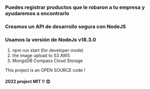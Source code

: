 

###  Puedes registrar productos que le robaron a tu empresa y ayudaremos a encontrarlo
###  Creamos un API de desarrollo segura con NodeJS 
###  Usamos la versión de NodeJs v18.3.0

1. npm run start  (for developer mode)
2. the image upload to S3 AWS 
3. MongoDB Compass Cloud Storage 


This project is an OPEN SOURCE code !


#### 2022 project MIT !! 😍